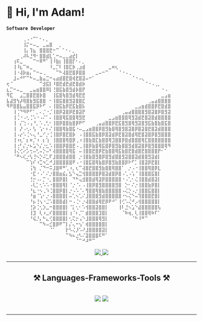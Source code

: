 # 👋 Hi, I'm Adam!
**`Software Developer`**
```sh
⠀⠀⠀⠀⠀⢀⠠⠐⠉⠁⠂⠄⡀⠀⠀⠀⠀⠀⠀⠀⠀⠀⠀⠀⠀⠀⠀⠀⠀⠀⠀⠀⠀⠀⠀⠀⠀⠀⠀⠀⠀⠀⠀⠀⠀⠀⠀⠀⠀⠀
⠀⠀⠀⠀⠀⢸⡍⠒⠤⣀⠀⣀⣤⣿⠀⠀⡀⠀⠀⠀⠀⠀⠀⠀⠀⠀⠀⠀⠀⠀⠀⠀⠀⠀⠀⠀⠀⠀⠀⠀⠀⠀⠀⠀⠀⠀⠀⠀⠀⠀
⠀⠀⠀⠀⠀⢸⡄⢹⣦⠀⣿⣿⣿⣟⠒⠉⠀⠁⠂⠄⡀⠀⠀⠀⠀⠀⠀⠀⠀⠀⠀⠀⠀⠀⠀⠀⠀⠀⠀⠀⠀⠀⠀⠀⠀⠀⠀⠀⠀⠀
⠀⠀⠀⠀⢀⠼⠧⣘⠻⠂⣿⣿⣾⣇⢁⠒⠤⣀⣀⣴⣞⡇⠀⠀⠀⠀⠀⠀⠀⠀⠀⠀⠀⠀⠀⠀⠀⠀⠀⠀⠀⠀⠀⠀⠀⠀⠀⠀⠀⠀
⠀⠀⢰⠯⣀⠀⠀⠀⠉⠒⠿⠛⠁⢸⠸⣷⡆⢸⣿⣿⡏⠂⠄⡀⠀⠀⠀⠀⠀⠀⠀⠀⠀⠀⠀⠀⠀⠀⠀⠀⠀⠀⠀⠀⠀⠀⠀⠀⠀⠀
⠀⠀⢸⠸⣆⠉⠶⣀⠀⠀⠀⠀⠀⠸⣀⡉⠇⢸⣿⣏⡷⢀⣰⣾⠀⠀⠀⠀⠀⠀⠀⣀⠶⢆⠀⠀⠀⠀⠀⠀⠀⠀⠀⠀⠀⠀⠀⠀⠀⠀
⠀⠀⢸⠐⢼⡷⣶⡄⠉⠒⠤⢀⠀⠀⠀⠉⠓⢼⣿⣟⣿⡿⣿⣿⠀⠀⠀⣀⠤⠒⠉⠀⠀⠀⠈⠐⠠⢀⠀⠀⠀⠀⠀⠀⠀⠀⠀⠀⠀⠀
⠀⠀⣸⠤⠚⠋⠉⠓⠤⣀⣷⣤⣉⠒⢤⣴⣾⣿⣟⣿⢾⣟⣿⣽⠤⠒⠁⠀⠀⠀⠀⠀⠀⠀⠀⠀⠀⠀⠈⠐⠠⢄⠀⠀⠀⠀⠀⠀⠀⠀
⢖⠈⠀⠀⠀⠀⠀⠀⠀⠀⠉⣺⣯⡇⠸⣿⣟⣾⣟⣾⣟⣿⣾⡷⠀⠀⠀⠀⠀⠀⠀⠀⠀⠀⠀⠀⠀⠀⠀⠀⠀⠀⠈⠐⠠⢀⡀⠀⠀⠀
⣆⡉⠒⠤⣀⠀⠀⣀⣤⣶⣿⣿⠿⡇⢘⣿⣯⣷⣿⣻⣾⡷⣿⡟⠀⠀⠀⠀⠀⠀⠀⠀⠀⠀⠀⠀⠀⠀⠀⠀⠀⠀⠀⠀⠀⠀⠀⠐⠠⠀
⠻⣏⠀⠀⣠⣉⣿⣿⣟⣿⡷⣿⠀⠀⢸⣯⣿⢷⣿⣻⣾⢿⣟⣟⠀⠀⠀⠀⠀⠀⠀⠀⠀⠀⠀⠀⠀⠀⠀⠀⠀⠀⠀⠀⠀⠀⠀⣀⣠⣶
⣧⣼⣻⢳⡼⢿⣿⣷⣻⣯⣿⣿⠀⠂⢸⣿⣯⣿⣿⣻⣽⣿⣿⣏⠀⠀⠀⠀⠀⠀⠀⠀⠀⠀⠀⠀⠀⠀⠀⠀⠀⠀⠀⢀⣤⣴⣿⣿⣿⣿
⠻⠟⣿⣿⣧⣤⣿⣿⣯⡿⠗⠋⠀⠄⢸⣿⣯⣷⡿⣟⣯⣷⣿⡧⠀⠀⠀⠀⠀⠀⠀⠀⠀⠀⠀⠀⠀⠀⠀⣀⣠⣶⣾⣿⣿⡿⣟⣿⣾⣿
⠀⠀⢸⢈⠙⠻⠟⠋⠁⡀⠄⡈⠐⡈⢸⣿⡿⣽⣿⡿⣟⣿⣽⡟⠀⠀⠀⠀⠀⠀⠀⠀⠀⠀⠀⢀⣤⣴⣿⣿⣿⣿⣻⣿⣽⣿⡿⣿⣻⣽
⠀⠀⢸⢈⠐⠠⢂⢈⠡⠐⠠⠌⠁⠄⢸⣿⣿⢿⣯⣿⣿⢿⣻⣟⠀⠀⠀⠀⠀⠀⠀⣀⣠⣶⣿⣿⣿⢿⣻⣽⣾⣟⣿⣽⣿⣾⣿⣿⣿⣿
⠀⠀⢸⠀⡌⢑⠠⢠⠘⡀⠡⢀⢃⠂⢸⣿⡿⣿⣿⣷⣿⡿⠟⠋⠀⠀⠀⢀⣤⣴⣿⣿⡿⣟⣯⣿⣻⣿⢿⣻⣽⣿⣻⣯⣷⣿⣷⣿⣯⣿
⠀⠀⢸⠀⡜⠠⢂⠄⢣⠀⢡⠂⠆⠌⢸⣿⣿⢿⣷⣿⣯⠐⠤⣀⣠⣶⣿⣿⡿⣿⣻⣷⣿⢿⣿⣻⣿⣽⣿⡿⣿⣽⣿⣟⣿⣽⣾⣿⣿⣿
⠀⠀⢸⠠⡔⠡⢈⠢⢄⠘⣀⠊⡐⢈⢸⣿⡿⣿⣟⣿⡷⠀⠠⢸⣿⣿⣯⣷⣿⡿⣿⣽⣾⡿⣟⣿⣽⣿⣾⢿⣟⣿⣽⣿⡿⣿⣻⣿⣿⣿
⠀⠀⢸⠰⢆⠁⡆⠶⡈⠰⠀⡆⢱⠀⢸⣿⣿⣿⢿⣿⡿⢀⠰⢸⣿⣷⣿⣏⣷⣿⣿⢿⣹⣿⣿⡿⣿⣾⣿⣿⣿⢿⣏⣿⣿⣿⣿⣿⣿⣿
⠀⠀⢸⢐⠃⡌⡐⠦⣡⠑⡌⡐⣂⠡⢸⣿⣿⡿⣿⣿⣟⠠⢀⢸⣿⡿⣷⣿⢿⣯⣿⡿⣿⣻⣷⣿⣿⣻⣾⣿⣽⣿⡿⣿⣻⣿⣿⣿⢿⠻
⠀⠀⢸⢌⢊⠔⡡⢒⠤⢃⠤⡑⠤⠃⢼⣿⣿⣿⣿⢿⣯⠀⠤⢸⣿⣿⣟⣿⡿⣟⣷⣿⣿⢿⣯⣷⣿⣟⣿⣾⣿⣟⣿⣿⣿⣿⡟⠂⠁⠀
⠀⠀⠈⠛⠢⢎⡐⢣⢘⠢⡑⠬⣁⠏⣸⣿⣿⣿⣾⣿⣿⠀⡐⢸⣿⣷⣿⣻⣿⡿⣿⣻⣾⣿⣿⣻⣽⣿⣿⣽⣾⣿⣿⣻⣽⣾⡇⠀⠀⠀
⠀⠀⠀⠀⠀⠀⠉⢱⠎⠰⣉⠲⣁⠚⣸⣿⣿⣿⣿⣿⠟⠠⠐⢸⣿⣯⣿⢿⣷⣿⡿⣿⣻⣷⣿⣿⡿⠗⠋⡁⢸⣿⣽⡿⣟⣿⡇⠀⠀⠀
⠀⠀⠀⠀⠀⠀⠀⢨⢳⠀⡈⠙⠒⠭⣸⣿⠿⠛⢁⠰⡀⢆⠉⢼⣿⣟⣿⣿⣻⣷⣿⣿⢿⣿⣿⠁⠀⡐⠠⠐⢸⣿⣿⢿⣿⡿⣇⠀⠀⠀
⠀⠀⠀⠀⠀⠀⠀⠐⣏⠐⠠⠁⠌⡐⣿⣿⣶⣮⡄⣣⠑⢤⣉⢺⣿⣿⣿⣿⡿⣿⣽⣾⣿⡿⣿⠠⢁⠠⢡⠈⢸⣿⣿⣿⣯⣿⡇⠀⠀⠀
⠀⠀⠀⠀⠀⠀⠀⢘⡒⠠⠄⡉⠐⡀⣿⣿⡿⣿⡇⠀⠙⠓⢤⣺⣿⣿⣾⢿⣽⡿⣿⣿⣿⣿⣿⠐⠠⢁⠂⢌⢸⣿⣿⣾⣿⣽⡇⠀⠀⠀
⠀⠀⠀⠀⠀⠀⠀⠠⢇⡁⢂⠡⠡⠐⣿⣿⣿⢿⡇⠈⡐⠈⠄⠠⢸⣿⡿⣿⣻⣿⣿⣿⣿⣻⣿⠀⡑⠂⠌⡐⢸⣿⣿⣷⡿⣿⡇⠀⠀⠀
⠀⠀⠀⠀⠀⠀⠀⠘⣆⠐⠢⢀⠱⢈⣿⣿⡿⣿⡇⡐⠠⠡⠈⠄⢻⣿⣿⢿⣿⣷⣿⣿⣿⣿⣿⠠⢌⡑⠠⡐⢸⣿⣿⣯⣿⣿⡇⠀⠀⠀
⠀⠀⠀⠀⠀⠀⠀⠘⣶⠈⢡⠂⡐⠠⣿⣿⣿⣿⡇⠤⢁⠢⢁⠌⣸⣿⣿⣿⣻⣾⣿⣿⣿⣿⣿⠐⠢⢌⠑⠤⢹⣿⣿⣿⣟⣿⡇⠀⠀⠀
⠀⠀⠀⠀⠀⠀⠀⠘⡦⢘⢢⠐⣈⠡⣿⣿⣿⣾⡇⠒⠠⢈⠂⡐⢼⣿⣿⣾⢿⣟⡿⠟⠚⠁⢸⢊⠡⢌⠚⡠⢺⣿⣿⣿⣿⣿⡇⠀⠀⠀
⠀⠀⠀⠀⠀⠀⠀⢘⡵⢈⢂⡱⣀⠒⣿⣿⣿⣿⡇⠈⡅⢂⠂⠡⢺⣿⣿⣽⣿⣿⡇⠀⠀⠀⢸⠇⣘⠢⣡⠑⣼⣿⣿⣿⣿⣿⢧⠀⠀⠀
⠀⠀⠀⠀⠀⠀⠀⢸⣹⠀⢇⠰⣀⠎⣿⣿⣿⣿⡇⢰⠈⠆⡈⠁⣾⣿⣿⣿⣹⣿⡇⠀⠀⠀⠀⠈⠷⢶⡀⢇⢸⣿⣿⢿⠷⠏⠁⠀⠀⠀
⠀⠀⠀⠀⠀⠀⠀⠘⢮⡘⡄⠓⣄⢊⣿⣿⣿⣿⡇⢂⢍⡒⢠⠑⣸⣿⣿⣿⢿⣻⡇⠀⠀⠀⠀⠀⠀⠀⠈⠓⠸⠛⠉⠀⠀⠀⠀⠀⠀⠀
⠀⠀⠀⠀⠀⠀⠀⠀⠀⠀⠉⠳⠤⣊⣿⡿⠟⠉⡇⡌⢄⠒⢢⠁⢾⣿⣿⣿⣿⣿⡇⠀⠀⠀⠀⠀⠀⠀⠀⠀⠀⠀⠀⠀⠀⠀⠀⠀⠀⠀
⠀⠀⠀⠀⠀⠀⠀⠀⠀⠀⠀⠀⠀⠈⠁⠀⠀⠀⡗⠣⢌⡸⠡⠜⣸⣿⣿⣿⣿⣽⡇⠀⠀⠀⠀⠀⠀⠀⠀⠀⠀⠀⠀⠀⠀⠀⠀⠀⠀⠀
⠀⠀⠀⠀⠀⠀⠀⠀⠀⠀⠀⠀⠀⠀⠀⠀⠀⠀⠉⠳⠦⣐⠣⠌⣽⣿⣿⣿⠯⠛⠁⠀⠀⠀⠀⠀⠀⠀⠀⠀⠀⠀⠀⠀⠀⠀⠀⠀⠀⠀
⠀⠀⠀⠀⠀⠀⠀⠀⠀⠀⠀⠀⠀⠀⠀⠀⠀⠀⠀⠀⠀⠈⠉⠚⠼⠛⠉⠀⠀⠀⠀⠀⠀⠀⠀⠀⠀⠀⠀⠀⠀⠀⠀⠀⠀⠀⠀⠀⠀⠀
  ```
<div align="center"> 
  <a href="mailto:adamkowco@gmail.com">
    <img src="https://img.shields.io/badge/Gmail-333333?style=for-the-badge&logo=gmail&logoColor=red" />
  </a>
  <a href="https://linkedin.com/in/adamkow8" target="_blank">
    <img src="https://img.shields.io/badge/LinkedIn-0077B5?style=for-the-badge&logo=linkedin&logoColor=white" target="_blank" />
  </a>
</div>

 <hr/>
 
<h2 align="center">⚒️ Languages-Frameworks-Tools ⚒️</h2>
<br/>
<div align="center">
    <img src="https://skillicons.dev/icons?i=react,html,css,vscode,github,figma,git" />
    <img src="https://skillicons.dev/icons?i=nodejs,python,javascript,express,firebase,psql" /><br>
</div>

<br/>
<hr/>
